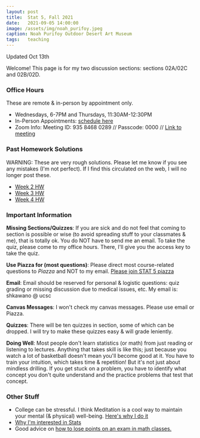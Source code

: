 ```yaml
---
layout: post
title:  Stat 5, Fall 2021
date:   2021-09-05 14:00:00
image: /assets/img/noah_purifoy.jpeg
caption: Noah Purifoy Outdoor Desert Art Museum
tags:   teaching
---
```


Updated Oct 13th

Welcome!
This page is for my two discussion sections: sections 02A/02C and 02B/02D.

### Office Hours
These are remote & in-person by appointment only.
   - Wednesdays, 6-7PM and Thursdays, 11:30AM-12:30PM
   - In-Person Appointments: [schedule here](https://calendly.com/shokawano5/office-hours)
   - Zoom Info: Meeting ID: 935 8468 0289 // Passcode: 0000 // [Link to meeting](https://ucsc.zoom.us/j/93584680289?pwd=eEg0b2F6aTVBTnBKOGoxNWN0WXphQT09)

### Past Homework Solutions

WARNING: These are very rough solutions.  Please let me know if you see any mistakes (I'm not perfect).
If I find this circulated on the web, I will no longer post these.

* [Week 2 HW](https://drive.google.com/file/d/1gmaZyILPSrM7Ol1Z5lL6VF9nqqSDvBQi/view?usp=sharing)
* [Week 3 HW](https://drive.google.com/file/d/1GuwFL9amdxOBQNha870K0G2GpfWiL_b_/view?usp=sharing)
* [Week 4 HW](https://drive.google.com/file/d/1Xgfuc0dz98QYgMMUtOWU-aYSV0bofsFM/view?usp=sharing)

### Important Information

**Missing Sections/Quizzes**: If you are sick and do not feel that coming to section is possible or wise (to avoid spreading stuff to your classmates & me), that is totally ok.  You do NOT have to send me an email.  To take the quiz, please come to my office hours. There, I'll give you the access key to take the quiz.

**Use Piazza for (most questions)**: Please direct most course-related questions to *Piazza* and NOT to my email.  [Please join STAT 5 piazza](https://piazza.com/uc_santa_cruz/fall2021/stat5/home)

**Email**:  Email should be reserved for personal & logistic questions: quiz grading or missing discussion due to medical issues, etc. My email is: shkawano @ ucsc

**Canvas Messages**: I won't check my canvas messages. Please use email or Piazza.

**Quizzes**:  There will be ten quizzes in section, some of which can be dropped. I will try to make these quizzes easy & will grade leniently.

**Doing Well**: Most people don't learn statistics (or math) from just reading or listening to lectures. Anything that takes skill is like this; just because you watch a lot of basketball doesn't mean you'll become good at it.  You have to train your intuition, which takes time & repetition! But it's not just about mindless drilling. If you get stuck on a problem, you have to identify what concept you don't quite understand and the practice problems that test that concept.  

### Other Stuff

* College can be stressful. I think Meditation is a cool way to maintain your mental (& physical) well-being. [Here's why I do it](https://sho-kawano.github.io/2021/09/27/why-meditate/)
* [Why I'm interested in Stats](https://sho-kawano.github.io/2021/09/08/why-stats/)
* Good advice on [how to lose points on an exam in math classes.](http://acritch.com/losemarks/)
